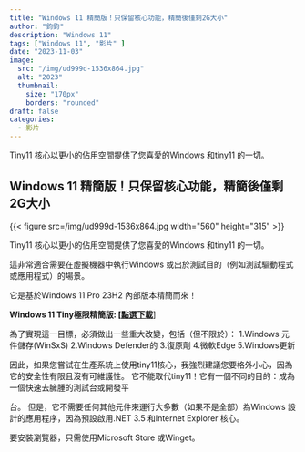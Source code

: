 ```yaml
---
title: "Windows 11 精簡版！只保留核心功能，精簡後僅剩2G大小"
author: "鈞鈞"
description: "Windows 11"
tags: ["Windows 11", "影片" ]
date: "2023-11-03"
image:
  src: "/img/ud999d-1536x864.jpg"
  alt: "2023"
  thumbnail:
    size: "170px"
    borders: "rounded"
draft: false
categories:
  - 影片
---
```


Tiny11 核心以更小的佔用空間提供了您喜愛的Windows 和tiny11 的一切。
<!--more-->

## Windows 11 精簡版！只保留核心功能，精簡後僅剩2G大小

<left>{{< figure src=/img/ud999d-1536x864.jpg width="560" height="315" >}}</left>

Tiny11 核心以更小的佔用空間提供了您喜愛的Windows 和tiny11 的一切。

這非常適合需要在虛擬機器中執行Windows 或出於測試目的（例如測試驅動程式或應用程式）的場景。

它是基於Windows 11 Pro 23H2 內部版本精簡而來！



**Windows 11 Tiny極限精簡版: **[**[點選下載](https://archive.org/details/tiny-11-core-x-64-beta-1)**]

為了實現這一目標，必須做出一些重大改變，包括（但不限於）：
1.Windows 元件儲存(WinSxS)
2.Windows Defender的
3.復原劑
4.微軟Edge
5.Windows更新

因此，如果您嘗試在生產系統上使用tiny11核心，我強烈建議您要格外小心，因為它的安全性有限且沒有可維護性。
它不能取代tiny11！它有一個不同的目的：成為一個快速去臃腫的測試台或開發平

台。
但是，它不需要任何其他元件來運行大多數（如果不是全部）為Windows 設計的應用程序，因為預設啟用.NET 3.5 和Internet Explorer 核心。

要安裝瀏覽器，只需使用Microsoft Store 或Winget。
